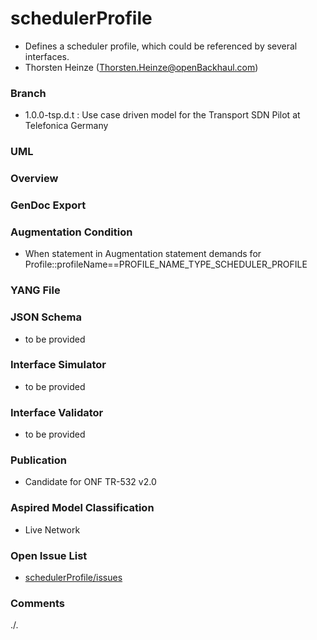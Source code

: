 # schedulerProfile
- Defines a scheduler profile, which could be referenced by several interfaces.  
- Thorsten Heinze (Thorsten.Heinze@openBackhaul.com)

### Branch
- 1.0.0-tsp.d.t : Use case driven model for the Transport SDN Pilot at Telefonica Germany

### UML


### Overview 


### GenDoc Export


### Augmentation Condition
- When statement in Augmentation statement demands for Profile::profileName==PROFILE_NAME_TYPE_SCHEDULER_PROFILE

### YANG File


### JSON Schema
- to be provided

### Interface Simulator
- to be provided

### Interface Validator
- to be provided

### Publication
- Candidate for ONF TR-532 v2.0 

### Aspired Model Classification
- Live Network

### Open Issue List
- [schedulerProfile/issues](../../issues)

### Comments
./.
